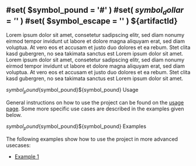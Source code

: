 #set( $symbol_pound = '#' )
#set( $symbol_dollar = '$' )
#set( $symbol_escape = '\' )
${artifactId}
-------

Lorem ipsum dolor sit amet, consetetur sadipscing elitr, sed diam nonumy eirmod
tempor invidunt ut labore et dolore magna aliquyam erat, sed diam voluptua. At
vero eos et accusam et justo duo dolores et ea rebum. Stet clita kasd gubergren,
no sea takimata sanctus est Lorem ipsum dolor sit amet. Lorem ipsum dolor sit
amet, consetetur sadipscing elitr, sed diam nonumy eirmod tempor invidunt ut
labore et dolore magna aliquyam erat, sed diam voluptua. At vero eos et accusam
et justo duo dolores et ea rebum. Stet clita kasd gubergren, no sea takimata
sanctus est Lorem ipsum dolor sit amet.


${symbol_pound}${symbol_pound}${symbol_pound} Usage

General instructions on how to use the project can be found on the
[usage page](usage.html). Some more specific use cases are described in the
examples given below.


${symbol_pound}${symbol_pound}${symbol_pound} Examples

The following examples show how to use the project in more advanced usecases:

*   [Example 1](examples/example1.html)
